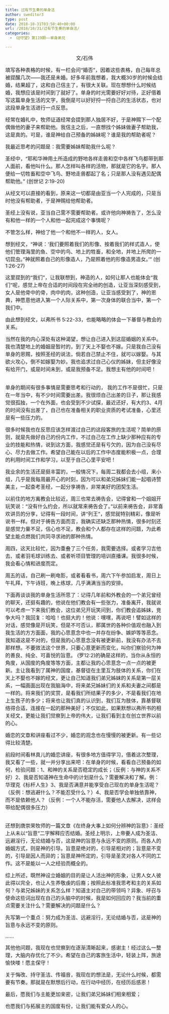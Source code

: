 ```yaml
---
title: 过有节生奏的单身活
author: sweditor3
type: post
date: 2018-10-31T03:50:40+00:00
url: /2018/10/31/过有节生奏的单身活/
categories:
  - 《@守望》第119期——单身弟兄

---
```

<p style="text-align: center;">
  <span style="font-size: 12pt;">文/石伟</span>
</p>

<span style="font-size: 12pt;">填写各种表格的时候，有一栏会问“婚否”，因着这些表格，自己每年总被提醒几次——我还是未婚。好多年前我想着，我大概30岁的时候会结婚，结果超了，这和自己信主了，有很大关联。现在想想什么时候结婚，我想应该是时间到了就好了。单身的时光需要好好对待，正好借着写这篇单身生活的文字，我倒是可以好好捋一捋自己的生活状态，也对这段单身生活进行一点反思。</span>

<span style="font-size: 12pt;">经常在婚礼中，牧师证道经常会提到那人独居不好，于是神赐下一个配偶做他的妻子来帮助他。我信主之后，一直想找个姊妹做妻子帮助我，这是真的。可是，谁是神给自己预备的姊妹呢？谁是我的帮助者呢？</span>

<span style="font-size: 12pt;">我最近思考的问题是：我需要姊妹帮助我什么呢？</span>

<span style="font-size: 12pt;">圣经中，“耶和华神用土所造成的野地各样走兽和空中各样飞鸟都带到那人面前，看他叫什么。那人怎样叫各样的活物，那就是它的名字。那人便给一切牲畜和空中飞鸟、野地走兽都起了名；只是那人没有遇见配偶帮助他。” (创世记 2:19-20)</span>

<span style="font-size: 12pt;">从经文可以直接的看到，原来这一切都是由亚当一个人完成的，只是当时他没有帮助者，于是神赐给他帮助者。</span>

<span style="font-size: 12pt;">圣经上没有说，亚当自己需不需要帮助者。或许他向神祷告了，怎么没有和他一样的一个人和他一起完成这个事情呢？</span>

<span style="font-size: 12pt;">不管怎么样，神给了他一个和他不一样的人，女人。</span>

<span style="font-size: 12pt;">想到经文，“神说：‘我们要照着我们的形像、按着我们的样式造人，使他们管理海里的鱼、空中的鸟、地上的牲畜，和全地，并地上所爬的一切昆虫。”神就照着自己的形像造人，乃是照着他的形像造男造女。’” (创1:26-27)</span>

<span style="font-size: 12pt;">这里提到的“我们”，让我联想到，神造的人，如何让那人也能体会“我们”呢，感觉上帝在合适的时间段在完全祂的创造，让亚当深刻感受到，女人是他骨中的骨，肉中的肉，这种创造，让亚当感受到了，神的恩典，神愿意他进入第一个人际关系中，第一次身体的联合当中，第一个我们中。</span>

<span style="font-size: 12pt;">由此想到经文，以弗所书 5:22-33，也能略略的体会一下基督与教会的关系。</span>

<span style="font-size: 12pt;">当然在我的内心深处有这种渴望，想让自己进入到这层婚姻的关系中。我也清楚地上的婚姻是暂时的，到了天上不娶也不嫁。只是我自己没有单身的恩赐，按照圣经的说法，倘若自己禁止不住，就可以嫁娶。与其欲火攻心，倒不如嫁娶为妙。我也追求过自己心仪的姊妹，但主好像没有给开门，或是时间未到，或是我预备不足。我想主有他的时间吧！</span>
  
<span style="font-size: 12pt;"><br /> 单身的期间有很多事情是需要思考和行动的， 我的工作不是很忙，只是在一年当中，有不少时间需要出差。我很烦自己出差的日子，那让我感觉很孤独，一个在外面，也会受到不少试探，最近还好，有大约3、4月的时间没有出差了，自己也在准备相关的职业资质的考试准备，心里还是有一些压力的。</span>

<span style="font-size: 12pt;">很多时候我也在反思应该怎样渡过自己的这段客旅的生活呢？简单的原则，就是先做好自己的份内工作，不过自己在工作上缺少那种应有的专业的技能和热情，说到这方面，我感觉还是有亏欠的，因为自己没有尽心、尽力去做工作。希望自己能在以后的工作中态度能积极一点，合理的利用时间工作和学习，以至于自己心里平安吧！</span>

<span style="font-size: 12pt;">我业余的生活还是挺丰富的，一般情况下，每周二我都会去小组，来小组，几乎是我每周最开心的时刻，因为可以和弟兄姊妹们能一起唱诗赞美主，一起查考圣经，一起分享祷告，非常美好的团契生活。</span>

<span style="font-size: 12pt;">以前住的地方离教会比较近，周三也常去祷告会，记得曾和一个姐姐开玩笑说：“没有什么约会，所以就常来祷告会了。”以前来祷告会，非常喜欢讲员的分享，记得有一段时间，讲“列王”，感觉就特别精彩，像是听说书一样。但对于祷告方面而言，我确实还缺乏那种热情，很多时刻还是感觉力量不足，信心也不足，教会和个人都存在这样的问题，为此希望主能点燃我们共同寻求祂的那种热情。</span>

<span style="font-size: 12pt;">周四，这天比较忙，因为重叠了三个任务，我需要选择。或者学习吉他去、或者羽毛球训练去、或者听项目管理的培训直播课。我很多时候，我会看心情和进度而定。</span>

<span style="font-size: 12pt;">周五的话，自己刷一刷电影，或者看看书，周六下午参加启发，周日上午礼拜，下午诗班，晚上练球，几乎满满当当的安排。</span>

<span style="font-size: 12pt;">下面再谈谈我的单身生活所思了：记得几年前和外教会的一个弟兄曾经的聊天，还挺有趣的，他说在他们教会有一些张力，准备离开，我就说可以考虑一下来我们教会，这位弟兄开玩笑问到，你们教会追姊妹，竞争大吗？我回复：哈哈！也挺大的！他说：嘿嘿，再说吧！譬如这样的对话，感觉像是开玩笑，但是不可否认，那属世的各种价值观也融入到我生活的方方面面，我的心思意念中也一并存在纷争、嫉妒等等恶念。我知道这是不对的，但是我的心思意念没有被更新前，我没有办法不去那样想。不要效法这个世界，只要心意更新而变化，叫你们察验何为神的善良、纯全、可喜悦的旨意。 (罗12:2)的确是这样的，当你从永恒的角度，从国度的角度等等方面，主都让我的心思意念一点一点的被更新。主让我看到了属神的国度，基督徒在主里互为肢体的关系，你们在天上不娶也不嫁的经文，更让自己知道我们弟兄姊妹的关系是第一层关系，一幅画面出现在我脑海中，将来弟兄姊妹们的关系和夫妻之间都是一样的。将来我们的奖赏，是看我们所结果子的多少，不是看我们在地上生孩子的多少；将来也让我们真的认识到，我们互为肢体，靠基督联络得合适，连接在一起的那种美好；不仅如此，如果默想以弗所书的相关经文，更能让我们觉察到上帝的伟大，让我们看到主在创立世界以前的心。</span>

<span style="font-size: 12pt;">婚恋的文章和讲座看过不少，婚恋的观念也在慢慢的被更新。有一些记得比较清楚。</span>

<span style="font-size: 12pt;">前段时间看林真儿的婚恋讲座，有很多地方值得学习，借着这次整理，我又看了一些，就一并分享出来吧：在单身的时候，看看自己预备的如何，检验问题：1、和神的关系是否稳定的成长；（反例：与神的关系不好）2、我是否知道神在生命中的计划是什么？需要解决和了解。例：华理克《标杆人生》3、我是否满意并能享受自己现在的单身生活呢？（反例：想逃避什么？不能忍受什么？）4、我是否学会单独依靠神，而不是依赖他人？（反例：一个人不能存活，需要他人去解决，这样会带给配偶很多压力）</span>
  
<span style="font-size: 12pt;"><br /> 还想到唐崇荣牧师的一篇文章《在终身大事上如何分辨神的旨意》：圣经上从未以“旨意”二字解释应否结婚。圣经上明示，上帝要人成为圣洁、远避淫行，无论结婚与否，这是神的旨意与永远不变的原则。而各人的婚姻方式，则是神的引导。旨意是绝对的，引导是相对的；旨意是不变的，引导是因人而异的；旨意是神所定的，引导是圣灵对各人不同的工作。这不是能以一人之经验而概全的。</span>

<span style="font-size: 12pt;">综上所述，既然神设立婚姻的目的是让人活出神的形象，让男人女人彼此得以完全，也让人生养敬虔的后裔；按照此标准我思考和主的关系如何？与弟兄姊妹的关系怎么样？知道主对自己的带领吗？异象、呼召与使命这些词出现在自己的头脑中的时候，我是如何回应的？我当前的重点需要关注什么？需要解决的问题是什么？</span>
  
<span style="font-size: 12pt;">先写第一个重点：努力成为圣洁、远避淫行，无论结婚与否，这是神的旨意与永远不变的原则。</span>

<span style="font-size: 12pt;">……</span>

<span style="font-size: 12pt;">其他他问题，我现在也觉察到在逐渐清晰起来，感谢主！经过这么一整理，大脑内存优化了不少。希望在自己的客旅生活中，轻装上阵，旅途愉快喽！愿主保守！</span>

<span style="font-size: 12pt;">关于悔改、持守圣洁、传福音，我现在的想法是，无论什么时候，都需要有节奏。那就是在默想后行动，在行动中经历，在经历后感恩！</span>

<span style="font-size: 12pt;">最后，愿我们与主能更加亲密，让我们弟兄姊妹们相亲相爱；</span>

<span style="font-size: 12pt;">也愿我们与拓展主的国度有份，让我们能有爱众人的心。</span>